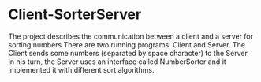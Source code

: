 # Client-SorterServer
The project describes the communication between a client and a server for sorting numbers
There are two running programs: Client and Server. 
The Client sends some numbers (separated by space character) to the Server. In his turn, the Server uses an interface called NumberSorter and it implemented it with different sort algorithms.

